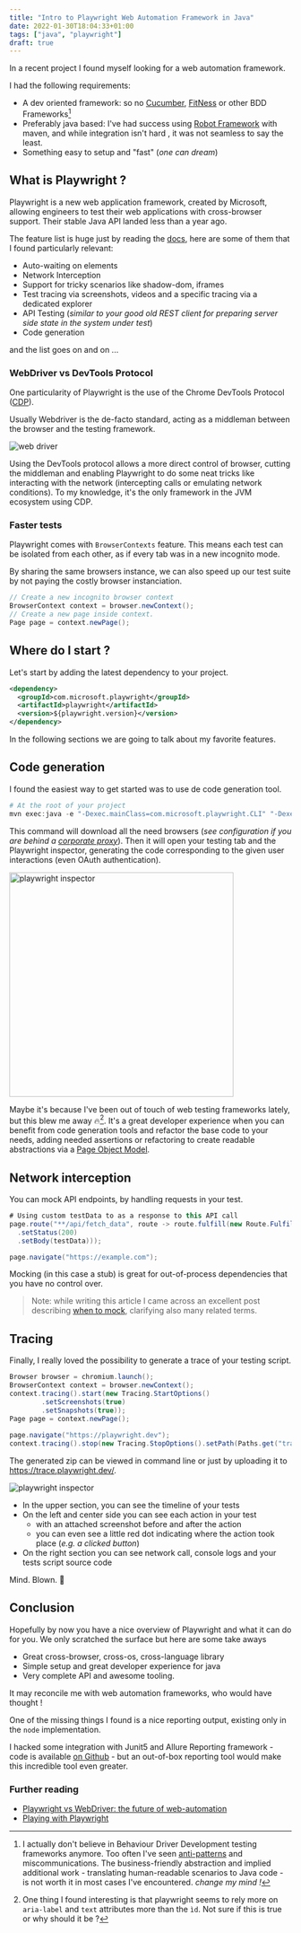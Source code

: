```yaml
---
title: "Intro to Playwright Web Automation Framework in Java"
date: 2022-01-30T18:04:33+01:00
tags: ["java", "playwright"]
draft: true
---
```


In a recent project I found myself looking for a web automation framework.

I had the following requirements:
- A dev oriented framework: so no [Cucumber][cucumber], [FitNess][fitness] or other BDD Frameworks[^1]
- Preferably java based: I've had success using [Robot Framework][robot] with maven, and while integration isn't hard
, it was not seamless to say the least.
- Something easy to setup and "fast" (_one can dream_)

## What is Playwright ?

Playwright is a new web application framework, created by Microsoft, allowing engineers to
test their web applications with cross-browser support. Their stable Java API landed less than a year ago.

The feature list is huge just by reading the [docs][playwright-docs], here are some of them that I found 
particularly relevant:
- Auto-waiting on elements
- Network Interception
- Support for tricky scenarios like shadow-dom, iframes
- Test tracing via screenshots, videos and a specific tracing via a dedicated explorer
- API Testing (_similar to your good old REST client for preparing server side state in the system under test_)
- Code generation

and the list goes on and on ... 

### WebDriver vs DevTools Protocol

One particularity of Playwright is the use of the Chrome DevTools Protocol ([CDP][cdp]). 

Usually Webdriver is the de-facto standard, acting as a middleman between the browser and the testing framework.

![web driver](./images/playwright/playwright_webdriver.png)

Using the DevTools protocol allows a more direct control of browser, cutting the middleman and enabling Playwright to do some neat tricks like
interacting with the network (intercepting calls or emulating network conditions).
To my knowledge, it's the only framework in the JVM ecosystem using CDP.



### Faster tests

Playwright comes with `BrowserContexts` feature. This means each test can be isolated from each other, as if every tab
was in a new incognito mode.

By sharing the same browsers instance, we can also speed up our test suite by not paying the costly browser instanciation.

```java
// Create a new incognito browser context
BrowserContext context = browser.newContext();
// Create a new page inside context.
Page page = context.newPage();
```

## Where do I start ?

Let's start by adding the latest dependency to your project.

```xml
<dependency>
  <groupId>com.microsoft.playwright</groupId>
  <artifactId>playwright</artifactId>
  <version>${playwright.version}</version>
</dependency>
```

In the following sections we are going to talk about my favorite features.

## Code generation

I found the easiest way to get started was to use de code generation tool.

```powershell
# At the root of your project
mvn exec:java -e "-Dexec.mainClass=com.microsoft.playwright.CLI" "-Dexec.args=codegen https://google.com"
```

This command will download all the need browsers (_see configuration if you are behind a [corporate proxy][proxy_doc]_).
Then it will open your testing tab and the Playwright inspector, generating the code corresponding to the given user interactions
(even OAuth authentication).

<p>
<img loading="lazy" src="/images/playwright/playwright_recorder.JPG" alt="playwright inspector" width="400" height="400">
</p>

Maybe it's because I've been out of touch of web testing frameworks lately, but this blew me away 🔥[^2]. 
It's a great developer experience when you can benefit from code generation tools and refactor the
base code to your needs, adding needed assertions or refactoring to create readable abstractions via 
a [Page Object Model][page_object_model].

## Network interception

You can mock API endpoints, by handling requests in your test.

```java
# Using custom testData to as a response to this API call
page.route("**/api/fetch_data", route -> route.fulfill(new Route.FulfillOptions()
  .setStatus(200)
  .setBody(testData)));

page.navigate("https://example.com");
```

Mocking (in this case a stub) is great for out-of-process dependencies that you have no control over.

> Note: while writing this article I came across an excellent post describing [when to mock](https://enterprisecraftsmanship.com/posts/when-to-mock/), 
> clarifying also many related terms.

## Tracing 

Finally, I really loved the possibility to generate a trace of your testing script.

```java
Browser browser = chromium.launch();
BrowserContext context = browser.newContext();
context.tracing().start(new Tracing.StartOptions()
        .setScreenshots(true)
        .setSnapshots(true));
Page page = context.newPage();
        
page.navigate("https://playwright.dev");
context.tracing().stop(new Tracing.StopOptions().setPath(Paths.get("trace.zip")));
```

The generated zip can be viewed in command line or just by uploading it to https://trace.playwright.dev/.

<p>
<img loading="lazy" src="/images/playwright/playwright_trace.JPG" alt="playwright inspector">
</p>

- In the upper section, you can see the timeline of your tests
- On the left and center side you can see each action in your test
  - with an attached screenshot before and after the action
  - you can even see a little red dot indicating where the action took place (_e.g. a clicked button_)
- On the right section you can see network call, console logs and your tests script source code

Mind. Blown. 🤯

## Conclusion

Hopefully by now you have a nice overview of Playwright and what it can do for you.
We only scratched the surface but here are some take aways

- Great cross-browser, cross-os, cross-language library
- Simple setup and great developer experience for java 
- Very complete API and awesome tooling.

It may reconcile me with web automation frameworks, who would have thought !

One of the missing things I found is a nice reporting output, existing only in the `node` implementation.

I hacked some integration with Junit5 and Allure Reporting framework - code is available [on Github](https://github.com/mikomatic/playwright-demo) - 
but an out-of-box reporting tool would make this incredible tool even greater.

### Further reading

- [Playwright vs WebDriver: the future of web-automation](https://medium.com/slalom-build/playwright-vs-webdriver-the-future-of-browser-automation-854a7ae63218)
- [Playing with Playwright](https://applitools.com/blog/playwright-java/)

[^1]: I actually don't believe in Behaviour Driver Development testing frameworks anymore. Too often I've seen [anti-patterns](https://cucumber.io/blog/bdd/cucumber-antipatterns-part-one/) and miscommunications.
The business-friendly abstraction and implied additional work - translating human-readable scenarios to Java code - is not worth it in most
cases I've encountered. _change my mind !_
[^2]: One thing I found interesting is that playwright seems to rely more on `aria-label` and `text` attributes more than the `ìd`. Not sure
if this is true or why should it be ?

[cucumber]: https://cucumber.io/
[fitness]: http://docs.fitnesse.org/FrontPage
[robot]: https://robotframework.org/
[playwright-docs]: https://playwright.dev/java/docs/intro
[cdp]: https://developer.chrome.com/docs/devtools/overview/
[proxy_doc]: https://playwright.dev/java/docs/browsers#install-behind-a-firewall-or-a-proxy
[page_object_model]: https://playwright.dev/java/docs/pom